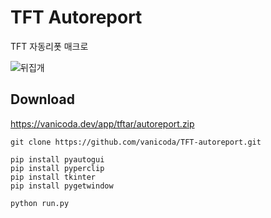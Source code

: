 # TFT Autoreport

TFT 자동리폿 매크로

![뒤집개](./image/icon.ico)

## Download
https://vanicoda.dev/app/tftar/autoreport.zip

```
git clone https://github.com/vanicoda/TFT-autoreport.git

pip install pyautogui
pip install pyperclip
pip install tkinter
pip install pygetwindow

python run.py
```
